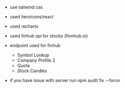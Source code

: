 - use tailwind css
- used heroicons/react
- used recharts
- used finhub api for stocks (finnhub.io)
- endpoint used for finhub

  - Symbol Lookup
  - Company Profile 2
  - Quote
  - Stock Candles

- if you have issue with server run npm audit fix --force
